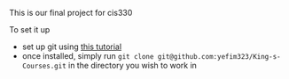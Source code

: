 This is our final project for cis330

To set it up

* set up git using [this tutorial](http://help.github.com/win-set-up-git/)
* once installed, simply run `git clone git@github.com:yefim323/King-s-Courses.git` in the directory you wish to work in
